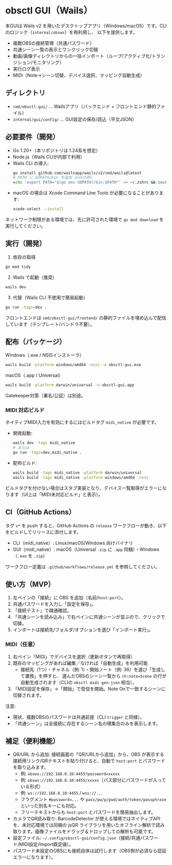 # obsctl GUI（Wails）

本GUIは Wails v2 を用いたデスクトップアプリ（Windows/macOS）です。CLIのロジック（`internal/obsws`）を再利用し、
以下を提供します。

- 複数OBSの接続管理（共通パスワード）
- 共通シーン一覧の表示とワンクリック切替
- 動画/画像ディレクトリからの一括インポート（ループ/アクティブ化/トランジション/モニタリング）
- 実行ログ表示
 - MIDI（Note→シーン切替、デバイス選択、マッピング自動生成）

## ディレクトリ

- `cmd/obsctl-gui/` … Wailsアプリ（バックエンド + フロントエンド静的ファイル）
- `internal/gui/config/` … GUI設定の保存/読込（平文JSON）

## 必要要件（開発）

- Go 1.20+（本リポジトリは 1.24系を想定）
- Node.js（Wails CLIが内部で利用）
- Wails CLI の導入:
  ```bash
  go install github.com/wailsapp/wails/v2/cmd/wails@latest
  # PATH に GOPATH/bin を追加（zshの例）
  echo 'export PATH="$(go env GOPATH)/bin:$PATH"' >> ~/.zshrc && source ~/.zshrc
  ```
- macOS の場合は Xcode Command Line Tools が必要になることがあります:
  ```bash
  xcode-select --install
  ```

ネットワーク制限がある環境では、先に許可された環境で `go mod download` を実行してください。

## 実行（開発）

1) 依存の取得
```bash
go mod tidy
```

2) Wails で起動（推奨）
```bash
wails dev
```

3) 代替（Wails CLI 不使用で簡易起動）
```bash
go run -tags=dev .
```

フロントエンドは `cmd/obsctl-gui/frontend/` の静的ファイルを埋め込んで配信しています（テンプレート/バンドラ不要）。

## 配布（パッケージ）

Windows（.exe / NSISインストーラ）

```bash
wails build -platform windows/amd64 -nsis -o obsctl-gui.exe
```

macOS（.app / Universal）

```bash
wails build -platform darwin/universal -o obsctl-gui.app
```

Gatekeeper対策（署名/公証）は別途。

### MIDI 対応ビルド

ネイティブMIDI入力を有効にするにはビルドタグ `midi_native` が必要です。

- 開発起動:
  ```bash
  wails dev -tags midi_native
  # または
  go run -tags=dev,midi_native .
  ```
- 配布ビルド:
  ```bash
  wails build -tags midi_native -platform darwin/universal
  wails build -tags midi_native -platform windows/amd64 -nsis
  ```

ビルドタグを付けない場合はスタブ実装となり、デバイス一覧取得がエラーになります（UI上は「MIDI未対応ビルド」と表示）。

## CI（GitHub Actions）

タグ `v*` を push すると、GitHub Actions の `release` ワークフローが動き、以下をビルドしてリリースに添付します。

- CLI（midi_native）: Linux/macOS/Windows 向けバイナリ
- GUI（midi_native）: macOS（Universal `.zip` に `.app` 同梱）・Windows（`.exe` を `.zip`）

ワークフロー定義は `.github/workflows/release.yml` を参照してください。

## 使い方（MVP）

1. 左ペインの「接続」に OBS を追加（名前/`host:port`）。
2. 共通パスワードを入力し「設定を保存」。
3. 「接続テスト」で疎通確認。
4. 「共通シーンを読み込み」で右ペインに共通シーンが並ぶので、クリックで切替。
5. インポートは接続先/フォルダ/オプションを選び「インポート実行」。

### MIDI（任意）

1. 右ペイン「MIDI」でデバイスを選択（更新ボタンで再取得）
2. 既存のマッピングがあれば編集／なければ「自動生成」を利用可能
   - 接続先（1つ）・チャネル（例: 1）・開始ノート（例: 36）を選び「生成して置換」を押すと、
     選んだOBSのシーン一覧から `ch:note=Scene` の行が自動生成されます（CLIの `obsctl midi gen-json` 相当）。
3. 「MIDI設定を保存」→「開始」で受信を開始。Note Onで一致するシーンに切替されます。

注意:

- 現状、複数OBSのパスワードは共通前提（CLI `trigger` と同様）。
- 「共通シーン」は全接続に存在するシーン名の積集合のみを表示します。

## 補足（便利機能）

- QR/URL から追加: 接続画面の「QR/URLから追加」から、OBS が表示する接続用リンク/QRテキストを貼り付けると、自動で `host:port` とパスワードを取り込みます。
  - 例: `obsws://192.168.0.10:4455?password=xxxxx`
  - 例: `obsws://192.168.0.10:4455/xxxxx`（パス部分にパスワードが入っている形式）
  - 例: `ws://192.168.0.10:4455` / `wss://...`
  - フラグメント `#password=...` や `pass/pw/p/pwd/auth/token/passphrase` といった別名キーにも対応。
  - フリーテキストからも `host:port` とパスワードを簡易抽出します。
- カメラでQR読み取り: BarcodeDetector が使える環境ではネイティブAPIを、未対応環境では同梱の jsQR ライブラリを用いたオフライン解析で読み取ります。画像ファイルをドラッグ＆ドロップしての解析も可能です。
- 設定ファイル: `~/.config/obsctl-gui/config.json`（接続/共通パスワード/MIDI設定/Import既定値）。
- パスワード未設定のOBSにも接続自体は試行します（OBS側が必須なら認証エラーになります）。
